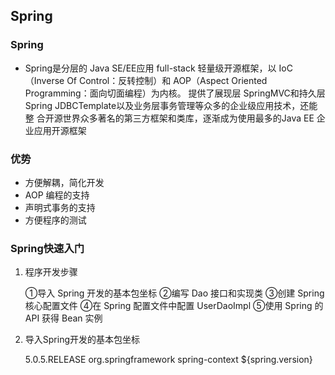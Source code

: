 ## Spring

### Spring

- Spring是分层的 Java SE/EE应用 full-stack 轻量级开源框架，以 IoC（Inverse Of Control：反转控制）和
  AOP（Aspect Oriented Programming：面向切面编程）为内核。
  提供了展现层 SpringMVC和持久层 Spring JDBCTemplate以及业务层事务管理等众多的企业级应用技术，还能整
  合开源世界众多著名的第三方框架和类库，逐渐成为使用最多的Java EE 企业应用开源框架

### 优势

- 方便解耦，简化开发
- AOP 编程的支持
- 声明式事务的支持
- 方便程序的测试

### Spring快速入门

1. 程序开发步骤

   ①导入 Spring 开发的基本包坐标
   ②编写 Dao 接口和实现类
   ③创建 Spring 核心配置文件
   ④在 Spring 配置文件中配置 UserDaoImpl
   ⑤使用 Spring 的 API 获得 Bean 实例

2. 导入Spring开发的基本包坐标

   <properties>
       <spring.version>5.0.5.RELEASE</spring.version>
   </properties>
   <!--导入spring的context坐标，context依赖core、beans、expression-->
   <dependencies> 
       <dependency>  
           <groupId>org.springframework</groupId> 
           <artifactId>spring-context</artifactId> 
           <version>${spring.version}</version>
       </dependency>
   </dependencies>